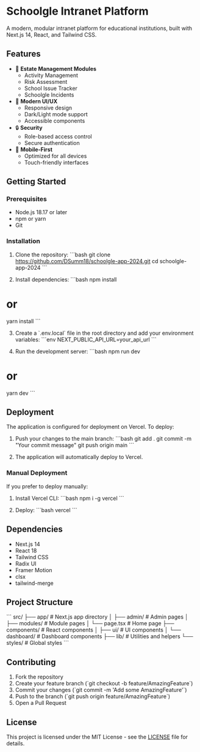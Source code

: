 # Schoolgle Intranet Platform

A modern, modular intranet platform for educational institutions, built with Next.js 14, React, and Tailwind CSS.

## Features

- 🏢 **Estate Management Modules**
  - Activity Management
  - Risk Assessment
  - School Issue Tracker
  - Schoolgle Incidents
- 🎨 **Modern UI/UX**
  - Responsive design
  - Dark/Light mode support
  - Accessible components
- 🔒 **Security**
  - Role-based access control
  - Secure authentication
- 📱 **Mobile-First**
  - Optimized for all devices
  - Touch-friendly interfaces

## Getting Started

### Prerequisites

- Node.js 18.17 or later
- npm or yarn
- Git

### Installation

1. Clone the repository:
\`\`\`bash
git clone https://github.com/DSumm18/schoolgle-app-2024.git
cd schoolgle-app-2024
\`\`\`

2. Install dependencies:
\`\`\`bash
npm install
# or
yarn install
\`\`\`

3. Create a \`.env.local\` file in the root directory and add your environment variables:
\`\`\`env
NEXT_PUBLIC_API_URL=your_api_url
\`\`\`

4. Run the development server:
\`\`\`bash
npm run dev
# or
yarn dev
\`\`\`

## Deployment

The application is configured for deployment on Vercel. To deploy:

1. Push your changes to the main branch:
\`\`\`bash
git add .
git commit -m "Your commit message"
git push origin main
\`\`\`

2. The application will automatically deploy to Vercel.

### Manual Deployment

If you prefer to deploy manually:

1. Install Vercel CLI:
\`\`\`bash
npm i -g vercel
\`\`\`

2. Deploy:
\`\`\`bash
vercel
\`\`\`

## Dependencies

- Next.js 14
- React 18
- Tailwind CSS
- Radix UI
- Framer Motion
- clsx
- tailwind-merge

## Project Structure

\`\`\`
src/
├── app/                    # Next.js app directory
│   ├── admin/             # Admin pages
│   ├── modules/           # Module pages
│   └── page.tsx           # Home page
├── components/            # React components
│   ├── ui/               # UI components
│   └── dashboard/        # Dashboard components
├── lib/                  # Utilities and helpers
└── styles/              # Global styles
\`\`\`

## Contributing

1. Fork the repository
2. Create your feature branch (\`git checkout -b feature/AmazingFeature\`)
3. Commit your changes (\`git commit -m 'Add some AmazingFeature'\`)
4. Push to the branch (\`git push origin feature/AmazingFeature\`)
5. Open a Pull Request

## License

This project is licensed under the MIT License - see the [LICENSE](LICENSE) file for details.